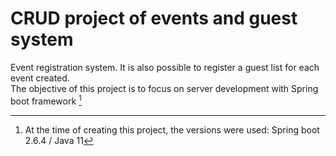 # CRUD project of events and guest system

Event registration system. It is also possible to register a guest list for each event created.  
The objective of this project is to focus on server development with Spring boot framework [^1]
  
[^1]: At the time of creating this project, the versions were used: Spring boot 2.6.4 / Java 11
